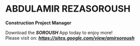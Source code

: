 # ABDULAMIR REZASOROUSH
<b>Construction Project Manager</b>

Download the <b> <i> SOROUSH </i> </b> App today to enjoy more!
<br>
Please visit on:
<i><strong><a href="https://sites.google.com/view/amirsoroush">https://sites.google.com/view/amirsoroush</a></strong></i>
